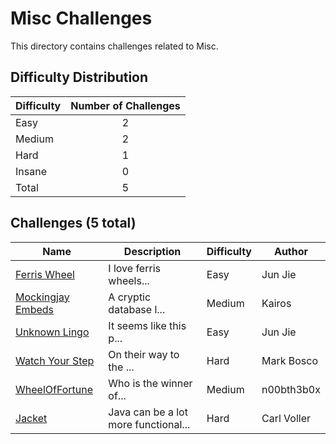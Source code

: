 # Misc Challenges
This directory contains challenges related to Misc.

## Difficulty Distribution
| Difficulty | Number of Challenges |
| ---------- |:--------------------:|
| Easy | 2 |
| Medium | 2 |
| Hard | 1 |
| Insane | 0 |
| Total | 5 |

## Challenges (5 total)
| Name | Description | Difficulty | Author |
| ---- | ----------- | ---------- | ------ |
| [Ferris Wheel](<./Ferris Wheel>) | I love ferris wheels... | Easy | Jun Jie |
| [Mockingjay Embeds](<./Mockingjay Embeds>) | A cryptic database l... | Medium | Kairos |
| [Unknown Lingo](<./Unknown Lingo>) | It seems like this p... | Easy | Jun Jie |
| [Watch Your Step](<./Watch Your Step>) | On their way to the ... | Hard | Mark Bosco |
| [WheelOfFortune](<./WheelOfFortune>) | Who is the winner of... | Medium | n00bth3b0x |
| [Jacket](<./Jacket/>) | Java can be a lot more functional... | Hard | Carl Voller |
